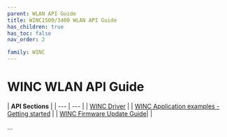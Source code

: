 ```yaml
---
parent: WLAN API Guide
title: WINC1500/3400 WLAN API Guide
has_children: true
has_toc: false
nav_order: 2

family: WINC
---
```


# WINC WLAN API Guide

| **API Sections** |
| --- | --- |
| [WINC Driver](docs/winc_driver.md) |
| [WINC Application examples - Getting started](docs/winc_getting_started.md) |
| [WINC Firmware Update Guide](docs/winc_firmware_update.md)|
|

...
